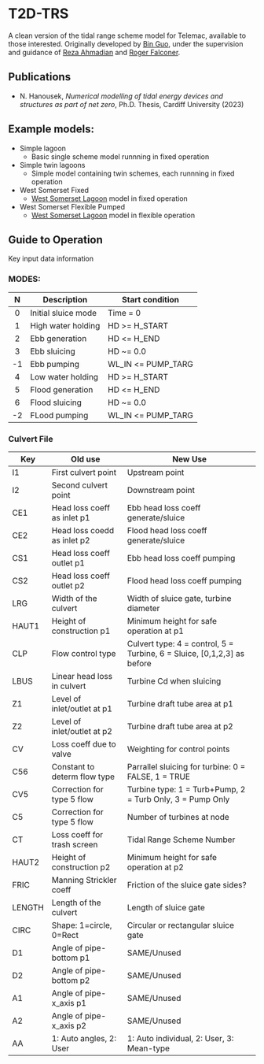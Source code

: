 # T2D-TRS
 A clean version of the tidal range scheme model for Telemac, available to those interested. Originally developed by [Bin Guo](https://www.researchgate.net/profile/Bin-Guo-32), under the supervision and guidance of [Reza Ahmadian](https://www.researchgate.net/profile/Reza-Ahmadian-2) and [Roger Falconer](https://www.researchgate.net/profile/Roger-Falconer).

## Publications

- N. Hanousek, *Numerical modelling of tidal energy devices and structures as part of net zero*, Ph.D. Thesis, Cardiff University (2023)

##  Example models:

- Simple lagoon
  - Basic single scheme model runnning in fixed operation
- Simple twin lagoons
  - Simple model containing twin schemes, each runnning in fixed operation
- West Somerset Fixed
  - [West Somerset Lagoon](https://tidalengineering.co.uk/west-somerset-lagoon/location-and-scheme-description/) model in fixed operation
- West Somerset Flexible Pumped
  - [West Somerset Lagoon](https://tidalengineering.co.uk/west-somerset-lagoon/location-and-scheme-description/) model in flexible operation

## Guide to Operation

Key input data information

### MODES:

| N | Description | Start condition |
|:-:|------------|-----------|
| 0 | Initial sluice mode | Time = 0|
| 1 | High water holding |  HD >= H_START|
| 2 | Ebb generation |      HD <= H_END|
| 3 | Ebb sluicing |        HD ~= 0.0|
|-1| Ebb pumping |         WL_IN <= PUMP_TARG|
| 4 | Low water holding  |  HD >= H_START|
| 5 | Flood generation |    HD <= H_END|
| 6 | Flood sluicing |      HD ~= 0.0|
|-2 | FLood pumping |      WL_IN <= PUMP_TARG|


### Culvert File

|Key      |Old use                      |New Use|
|---------|-----------------------------|-----------------------------|
|I1      |First culvert point           |Upstream point|
|I2      |Second culvert point          |Downstream point|
|CE1     |Head loss coeff as inlet p1   |Ebb head loss coeff generate/sluice|
|CE2     |Head loss coedd as inlet p2   |Flood head loss coeff generate/sluice|
|CS1     |Head loss coeff outlet p1     |Ebb head loss coeff pumping|
|CS2     |Head loss coeff outlet p2     |Flood head loss coeff pumping|
|LRG     |Width of the culvert          |Width of sluice gate, turbine diameter|
|HAUT1   |Height of construction p1     |Minimum height for safe operation at p1|
|CLP     |Flow control type             |Culvert type: 4 = control, 5 = Turbine, 6 = Sluice, [0,1,2,3] as before|
|LBUS    |Linear head loss in culvert   |Turbine Cd when sluicing|
|Z1      |Level of inlet/outlet at p1   |Turbine draft tube area at p1|
|Z2      |Level of inlet/outlet at p2   |Turbine draft tube area at p2|
|CV      |Loss coeff due to valve       |Weighting for control points|
|C56     |Constant to determ flow type  |Parrallel sluicing for turbine: 0 = FALSE, 1 = TRUE|
|CV5     |Correction for type 5 flow    |Turbine type: 1 = Turb+Pump, 2 = Turb Only, 3 = Pump Only|
|C5      |Correction for type 5 flow    |Number of turbines at node|
|CT      |Loss coeff for trash screen   |Tidal Range Scheme Number|
|HAUT2   |Height of construction p2     |Minimum height for safe operation at p2|
|FRIC    |Manning Strickler coeff       |Friction of the sluice gate sides?|
|LENGTH  |Length of the culvert         |Length of sluice gate|
|CIRC    |Shape: 1=circle, 0=Rect       |Circular or rectangular sluice gate|
|D1      |Angle of pipe-bottom p1       |SAME/Unused|
|D2      |Angle of pipe-bottom p2       |SAME/Unused|
|A1      |Angle of pipe-x_axis p1       |SAME/Unused|
|A2      |Angle of pipe-x_axis p2       |SAME/Unused|
|AA      |1: Auto angles, 2: User       |1: Auto individual, 2: User, 3: Mean-type|

